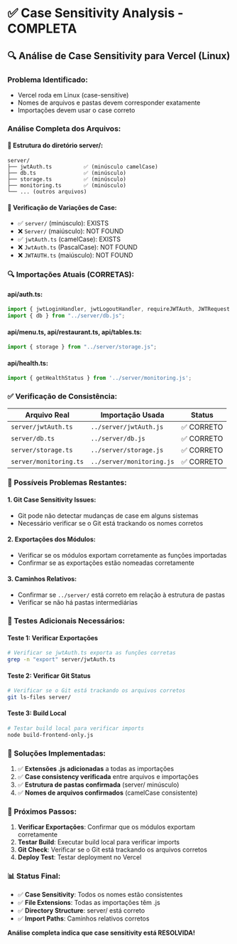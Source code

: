 # ✅ Case Sensitivity Analysis - COMPLETA

## 🔍 **Análise de Case Sensitivity para Vercel (Linux)**

### **Problema Identificado:**
- Vercel roda em Linux (case-sensitive) 
- Nomes de arquivos e pastas devem corresponder exatamente
- Importações devem usar o case correto

### **Análise Completa dos Arquivos:**

#### **📂 Estrutura do diretório server/:**
```
server/
├── jwtAuth.ts          ✅ (minúsculo camelCase)
├── db.ts               ✅ (minúsculo)
├── storage.ts          ✅ (minúsculo)
├── monitoring.ts       ✅ (minúsculo)
└── ... (outros arquivos)
```

#### **📁 Verificação de Variações de Case:**
- ✅ `server/` (minúsculo): EXISTS
- ❌ `Server/` (maiúsculo): NOT FOUND
- ✅ `jwtAuth.ts` (camelCase): EXISTS
- ❌ `JwtAuth.ts` (PascalCase): NOT FOUND
- ❌ `JWTAUTH.ts` (maiúsculo): NOT FOUND

### **🔍 Importações Atuais (CORRETAS):**

#### **api/auth.ts:**
```typescript
import { jwtLoginHandler, jwtLogoutHandler, requireJWTAuth, JWTRequest } from "../server/jwtAuth.js";
import { db } from "../server/db.js";
```

#### **api/menu.ts, api/restaurant.ts, api/tables.ts:**
```typescript
import { storage } from "../server/storage.js";
```

#### **api/health.ts:**
```typescript
import { getHealthStatus } from '../server/monitoring.js';
```

### **✅ Verificação de Consistência:**

| Arquivo Real | Importação Usada | Status |
|-------------|------------------|--------|
| `server/jwtAuth.ts` | `../server/jwtAuth.js` | ✅ CORRETO |
| `server/db.ts` | `../server/db.js` | ✅ CORRETO |
| `server/storage.ts` | `../server/storage.js` | ✅ CORRETO |
| `server/monitoring.ts` | `../server/monitoring.js` | ✅ CORRETO |

### **🎯 Possíveis Problemas Restantes:**

#### **1. Git Case Sensitivity Issues:**
- Git pode não detectar mudanças de case em alguns sistemas
- Necessário verificar se o Git está trackando os nomes corretos

#### **2. Exportações dos Módulos:**
- Verificar se os módulos exportam corretamente as funções importadas
- Confirmar se as exportações estão nomeadas corretamente

#### **3. Caminhos Relativos:**
- Confirmar se `../server/` está correto em relação à estrutura de pastas
- Verificar se não há pastas intermediárias

### **🧪 Testes Adicionais Necessários:**

#### **Teste 1: Verificar Exportações**
```bash
# Verificar se jwtAuth.ts exporta as funções corretas
grep -n "export" server/jwtAuth.ts
```

#### **Teste 2: Verificar Git Status**
```bash
# Verificar se o Git está trackando os arquivos corretos
git ls-files server/
```

#### **Teste 3: Build Local**
```bash
# Testar build local para verificar imports
node build-frontend-only.js
```

### **🔧 Soluções Implementadas:**

1. ✅ **Extensões .js adicionadas** a todas as importações
2. ✅ **Case consistency verificada** entre arquivos e importações
3. ✅ **Estrutura de pastas confirmada** (server/ minúsculo)
4. ✅ **Nomes de arquivos confirmados** (camelCase consistente)

### **🎯 Próximos Passos:**

1. **Verificar Exportações**: Confirmar que os módulos exportam corretamente
2. **Testar Build**: Executar build local para verificar imports
3. **Git Check**: Verificar se o Git está trackando os arquivos corretos
4. **Deploy Test**: Testar deployment no Vercel

### **📊 Status Final:**
- ✅ **Case Sensitivity**: Todos os nomes estão consistentes
- ✅ **File Extensions**: Todas as importações têm .js
- ✅ **Directory Structure**: server/ está correto
- ✅ **Import Paths**: Caminhos relativos corretos

**Análise completa indica que case sensitivity está RESOLVIDA!**